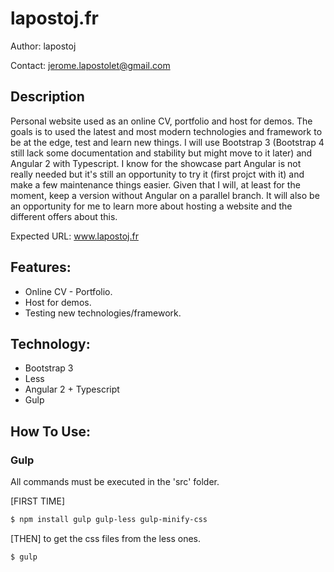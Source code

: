 # lapostoj.fr

Author: lapostoj

Contact: jerome.lapostolet@gmail.com

## Description
Personal website used as an online CV, portfolio and host for demos.
The goals is to used the latest and most modern technologies and framework to be at the edge, test and learn new things.
I will use Bootstrap 3 (Bootstrap 4 still lack some documentation and stability but might move to it later) and Angular 2 with Typescript. I know for the showcase part Angular is not really needed but it's still an opportunity to try it (first projct with it) and make a few maintenance things easier. Given that I will, at least for the moment, keep a version without Angular on a parallel branch.
It will also be an opportunity for me to learn more about hosting a website and the different offers about this.

Expected URL: www.lapostoj.fr

## Features:
* Online CV - Portfolio.
* Host for demos.
* Testing new technologies/framework.

## Technology:
* Bootstrap 3
* Less
* Angular 2 + Typescript
* Gulp

## How To Use:
### Gulp
All commands must be executed in the 'src' folder.

[FIRST TIME]
```sh
$ npm install gulp gulp-less gulp-minify-css
```
[THEN] to get the css files from the less ones.
```sh
$ gulp
```